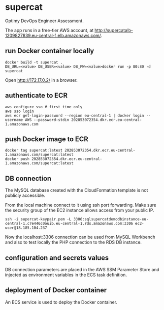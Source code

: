 # supercat

Optimy DevOps Engineer Assessment.

The app runs in a free-tier AWS account, at http://supercatalb-1209827839.eu-central-1.elb.amazonaws.com/.

## run Docker container locally

```
docker build -t supercat .
DB_URL=<value> DB_USER=<value> DB_PW=<value>docker run -p 80:80 -d supercat
```

Open http://172.17.0.2/ in a browser.

## authenticate to ECR

```
aws configure sso # first time only
aws sso login
aws ecr get-login-password --region eu-central-1 | docker login --username AWS --password-stdin 202853072354.dkr.ecr.eu-central-1.amazonaws.com
```

## push Docker image to ECR

```
docker tag supercat:latest 202853072354.dkr.ecr.eu-central-1.amazonaws.com/supercat:latest
docker push 202853072354.dkr.ecr.eu-central-1.amazonaws.com/supercat:latest
```

## DB connection

The MySQL database created with the CloudFormation template is not publicly accessible.

From the local machine connect to it using ssh port forwarding. Make sure the security group of the EC2 instance allows access from your public IP.

```
ssh -i supercat-keypair.pem -L 3306:sqlsupercatdemodbinstance-eu-central-1.c7e446c0ouib.eu-central-1.rds.amazonaws.com:3306 ec2-user@18.185.104.237
```

Now the localhost:3306 connection can be used from MySQL Workbench and also to test locally the PHP connection to the RDS DB instance.

## configuration and secrets values

DB connection parameters are placed in the AWS SSM Parameter Store and injected as environment variables in the ECS task definition.

## deployment of Docker container

An ECS service is used to deploy the Docker container.
